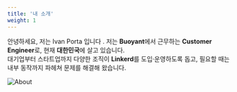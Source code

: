 ```yaml
---
title: '내 소개'
weight: 1
---
```


안녕하세요, 저는 Ivan Porta 입니다 . 저는 **Buoyant**에서 근무하는 **Customer Engineer**로, 현재 **대한민국**에 살고 있습니다.  
대기업부터 스타트업까지 다양한 조직이 **Linkerd**를 도입·운영하도록 돕고, 필요할 때는 내부 동작까지 파헤쳐 문제를 해결해 왔습니다.

![About](../about/selfie.jpeg)